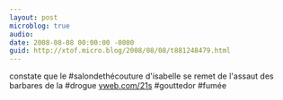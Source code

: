 ```yaml
---
layout: post
microblog: true
audio: 
date: 2008-08-08 00:00:00 -0000
guid: http://xtof.micro.blog/2008/08/08/t881248479.html
---
```

constate que le #salondethécouture d'isabelle se remet de l'assaut des barbares de la #drogue [yweb.com/21s](http://yweb.com/21s) #gouttedor #fumée
